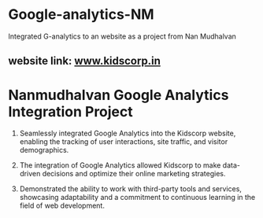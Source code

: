 # Google-analytics-NM
Integrated G-analytics to an website as a project from Nan Mudhalvan
## website link: www.kidscorp.in

# Nanmudhalvan Google Analytics Integration Project

  1. Seamlessly integrated Google Analytics into the Kidscorp website, enabling the tracking of user interactions, site traffic, and visitor demographics.

  2. The integration of Google Analytics allowed Kidscorp to make data-driven decisions and optimize their online marketing strategies.

  3. Demonstrated the ability to work with third-party tools and services, showcasing adaptability and a commitment to continuous learning in the field of web development.
